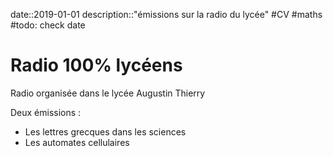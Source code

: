 date::2019-01-01
description::"émissions sur la radio du lycée"
#CV #maths 
#todo: check date
# Radio 100% lycéens
Radio organisée dans le lycée Augustin Thierry

Deux émissions :
 - Les lettres grecques dans les sciences
 - Les automates cellulaires
